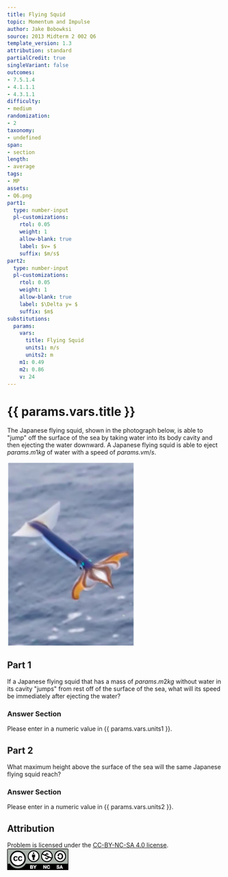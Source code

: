 ```yaml
---
title: Flying Squid
topic: Momentum and Impulse
author: Jake Bobowksi
source: 2013 Midterm 2 002 Q6
template_version: 1.3
attribution: standard
partialCredit: true
singleVariant: false
outcomes:
- 7.5.1.4
- 4.1.1.1
- 4.3.1.1
difficulty:
- medium
randomization:
- 2
taxonomy:
- undefined
span:
- section
length:
- average
tags:
- MP
assets:
- Q6.png
part1:
  type: number-input
  pl-customizations:
    rtol: 0.05
    weight: 1
    allow-blank: true
    label: $v= $
    suffix: $m/s$
part2:
  type: number-input
  pl-customizations:
    rtol: 0.05
    weight: 1
    allow-blank: true
    label: $\Delta y= $
    suffix: $m$
substitutions:
  params:
    vars:
      title: Flying Squid
      units1: m/s
      units2: m
    m1: 0.49
    m2: 0.86
    v: 24
---
```

# {{ params.vars.title }}
The Japanese flying squid, shown in the photograph below, is able to "jump" off the surface of the sea by taking water into its body cavity and then ejecting the water downward. A Japanese flying squid is able to eject ${{params.m1}} kg$ of water with a speed of ${{params.v}} m/s$.

<img src="Q6.png" width=300 alt = "Japanese flying squid">

## Part 1

If a Japanese flying squid that has a mass of ${{params.m2}} kg$ without water in its cavity "jumps" from rest off of the surface of the sea, what will its speed be immediately after ejecting the water?

### Answer Section

Please enter in a numeric value in {{ params.vars.units1 }}.

## Part 2

What maximum height above the surface of the sea will the same Japanese flying squid reach?

### Answer Section

Please enter in a numeric value in {{ params.vars.units2 }}.

## Attribution

Problem is licensed under the [CC-BY-NC-SA 4.0 license](https://creativecommons.org/licenses/by-nc-sa/4.0/).<br> ![The Creative Commons 4.0 license requiring attribution-BY, non-commercial-NC, and share-alike-SA license.](https://raw.githubusercontent.com/firasm/bits/master/by-nc-sa.png)